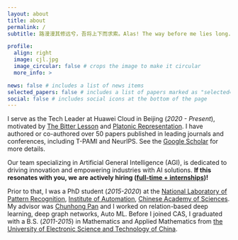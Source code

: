 ```yaml
---
layout: about
title: about
permalink: /
subtitle: 路漫漫其修远兮，吾将上下而求索。Alas! The way before me lies long. Still, I'll seek my dream high and low.

profile:
  align: right
  image: cjl.jpg
  image_circular: false # crops the image to make it circular
  more_info: >

news: false # includes a list of news items
selected_papers: false # includes a list of papers marked as "selected={true}"
social: false # includes social icons at the bottom of the page
---
```

I serve as the Tech Leader at Huawei Cloud in Beijing (*2020 - Present*), motivated by [The Bitter Lesson](https://www.cs.utexas.edu/~eunsol/courses/data/bitter_lesson.pdf) and [Platonic Representation](https://arxiv.org/abs/2405.07987). I have authored or co-authored over 50 papers published in leading journals and conferences, including T-PAMI and NeurIPS. See the [Google Scholar](https://scholar.google.com/citations?user=RDwnNsQAAAAJ) for more details.

Our team specializing in Artificial General Intelligence (AGI), is dedicated to driving innovation and empowering industries with AI solutions. **If this resonates with you, we are actively hiring ([full-time + internships](jianlong.chang@huawei.com))!**

Prior to that, I was a PhD student (*2015-2020*) at the [National Laboratory of Pattern Recognition](https://nlpr.ia.ac.cn/en), [Institute of Automation](https://www.ia.cas.cn/), [Chinese Academy of Sciences](https://www.cas.cn/). My advisor was [Chunhong Pan](https://people.ucas.ac.cn/~panchunhong) and I worked on relation-based deep
learning, deep graph networks, Auto ML. Before I joined CAS, I graduated with a B.S. (*2011-2015*) in Mathematics and Applied Mathematics from [the University of Electronic Science and Technology of China](https://www.uestc.edu.cn/). 

